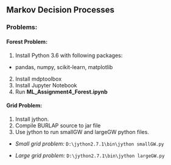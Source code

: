 ## Markov Decision Processes

### Problems:
#### Forest Problem:
1. Install Python 3.6 with following packages:
- pandas, numpy, scikit-learn, matplotlib
2. Install mdptoolbox
3. Install Jupyter Notebook
4. Run **ML_Assignment4_Forest.ipynb**

#### Grid Problem:
1. Install jython.
2. Compile BURLAP source to jar file
3. Use jython to run smallGW and largeGW python files.
* *Small grid problem:*
``D:\jython2.7.1\bin\jython smallGW.py``

* *Large grid problem:*
``D:\jython2.7.1\bin\jython largeGW.py``

